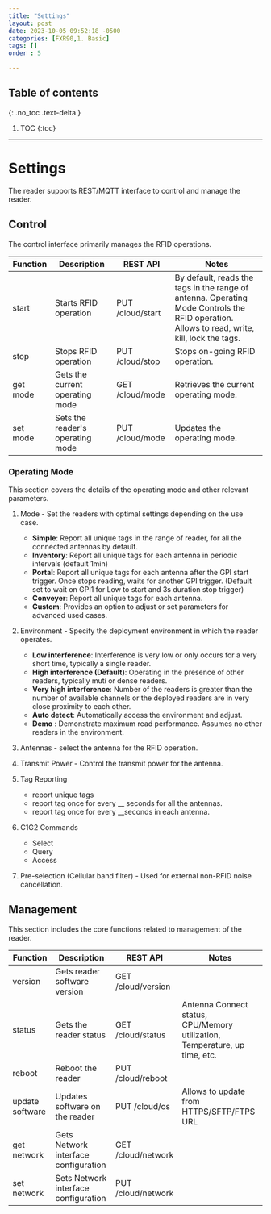 ```yaml
---
title: "Settings"
layout: post
date: 2023-10-05 09:52:18 -0500
categories: [FXR90,1. Basic]
tags: []
order : 5

---
```




## Table of contents
{: .no_toc .text-delta }

1. TOC
{:toc}

---



# Settings

The reader supports REST/MQTT interface to control and manage the reader. 

## Control
The control interface primarily manages the RFID operations. 

| Function | Description | REST API | Notes | 
|--|--|--|--|
| start	|Starts RFID operation | PUT /cloud/start| By default, reads the tags in the range of antenna. Operating Mode Controls the RFID operation. Allows to read, write, kill, lock the tags.
| stop	|Stops RFID operation | PUT /cloud/stop| Stops on-going RFID operation.
| get mode	|Gets the current operating mode | GET /cloud/mode| Retrieves the current operating mode.
| set mode	|Sets the reader's operating mode | PUT /cloud/mode| Updates the operating mode.

### Operating Mode
This section covers the details of the operating mode and other relevant parameters. 


 1. Mode - Set the readers with optimal settings depending on the use case.

	- **Simple**: Report all unique tags in the range of reader, for all the connected antennas by default. 
	- **Inventory**: Report all unique tags for each antenna in periodic intervals (default 1min) 
	- **Portal**: Report all unique tags for each antenna after the GPI start trigger. Once stops reading, waits for another GPI trigger. (Default set to wait on GPI1 for Low to start and 3s duration stop trigger) 
	- **Conveyer**: Report all unique tags for each antenna. 
	- **Custom**: Provides an option to adjust or set parameters for advanced used cases. 


 2.  Environment - Specify the deployment environment in which the reader operates. 
	 - **Low interference**: Interference is very low or only occurs for a very short time, typically a single reader.
	 - **High interference (Default)**: Operating in the presence of other readers, typically muti or dense readers.
	 - **Very high interference**: Number of the readers is greater than the number of available channels or the deployed readers are in very close proximity to each other.
	 - **Auto detect**: Automatically access the environment and adjust.
	 - **Demo** : Demonstrate maximum read performance. Assumes no other readers in the environment.

 3. Antennas - select the antenna for the RFID operation.
 4. Transmit Power - Control the transmit power for the antenna.
 5. Tag Reporting 
	 - report unique tags
	 - report tag once for every __ seconds for all the antennas.
	 - report tag once for every __seconds in each antenna.
	 
 6. C1G2 Commands
	- Select
	- Query
	- Access 
 7. Pre-selection (Cellular band filter) - Used for external non-RFID noise cancellation. 


## Management

This section includes the core functions related to management of the reader.

| Function | Description | REST API | Notes | 
|--|--|--|--|
| version	|Gets reader software version | GET /cloud/version| 
| status	|Gets the reader status | GET /cloud/status| Antenna Connect status, CPU/Memory utilization, Temperature, up time, etc.
| reboot	|Reboot the reader | PUT /cloud/reboot| 
| update software	| Updates software on the reader | PUT /cloud/os| Allows to update from HTTPS/SFTP/FTPS URL
| get network	| Gets Network interface configuration | GET /cloud/network| 
| set network	| Sets Network interface configuration | PUT /cloud/network|





